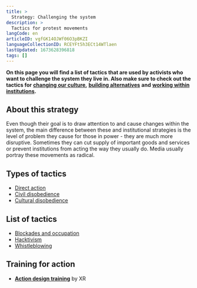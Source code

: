 ```yaml
---
title: >
  Strategy: Challenging the system
description: >
  Tactics for protest movements
langCode: en
articleID: vgfGK14OJWf06O3pBKZI
languageCollectionID: RCEYFt5h3ECt14WTlaen
lastUpdated: 1673628396818
tags: []
---
```


**On this page you will find a list of tactics that are used by activists who want to challenge the system they live in. Also make sure to check out the tactics for** [**changing our culture**](/tactics/cultural)**,** [**building alternatives**](/tactics/alternative-building) **and** [**working within institutions**](/tactics/institutional)**.**

## **About this strategy**

Even though their goal is to draw attention to and cause changes within the system, the main difference between these and institutional strategies is the level of problem they cause for those in power - they are much more disruptive. Sometimes they can cut supply of important goods and services or prevent institutions from acting the way they usually do. Media usually portray these movements as radical.

## Types of tactics

-   [Direct action](/tactics/direct-action)
-   [Civil disobedience](/tactics/civil-disobedience)
-   [Cultural disobedience](/tactics/cultural-disobedience)

## List of tactics

-   [Blockades and occupation](/tactics/occupation)
-   [Hacktivism](/tactics/hacktivism)
-   [Whistleblowing](/tactics/whistleblowing)

## Training for action

-   [**Action design training**](https://docs.google.com/document/d/1-PQSP0v9CW5UuwWLixuDt2_Qd6kCaAm6aGavCB8-MS8/edit#heading=h.a254z9n7w3ld) by XR